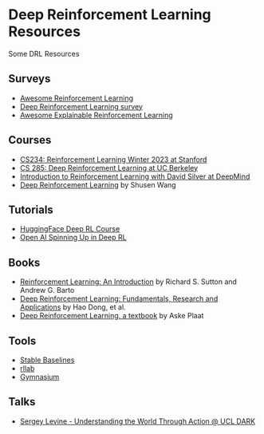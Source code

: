 # Deep Reinforcement Learning Resources
Some DRL Resources

## Surveys
- [Awesome Reinforcement Learning](https://github.com/aikorea/awesome-rl)
- [Deep Reinforcement Learning survey](https://github.com/andrewliao11/Deep-Reinforcement-Learning-Survey)
- [Awesome Explainable Reinforcement Learning](https://github.com/Plankson/awesome-explainable-reinforcement-learning)

## Courses
- [CS234: Reinforcement Learning Winter 2023 at Stanford](https://web.stanford.edu/class/cs234/)
- [CS 285: Deep Reinforcement Learning at UC Berkeley](http://rail.eecs.berkeley.edu/deeprlcourse/)
- [Introduction to Reinforcement Learning with David Silver at DeepMind](https://www.deepmind.com/learning-resources/introduction-to-reinforcement-learning-with-david-silver)
- [Deep Reinforcement Learning](https://github.com/wangshusen/DRL) by Shusen Wang

## Tutorials
- [HuggingFace Deep RL Course](https://huggingface.co/learn/deep-rl-course/unit0/introduction)
- [Open AI Spinning Up in Deep RL](https://spinningup.openai.com/en/latest/user/introduction.html)

## Books
- [Reinforcement Learning: An Introduction](http://incompleteideas.net/book/the-book-2nd.html) by Richard S. Sutton and Andrew G. Barto
- [Deep Reinforcement Learning: Fundamentals, Research and Applications](https://deepreinforcementlearningbook.org/) by Hao Dong, et al.
- [Deep Reinforcement Learning, a textbook](https://arxiv.org/abs/2201.02135) by Aske Plaat

## Tools
- [Stable Baselines](https://stable-baselines.readthedocs.io/en/master/)
- [rllab](https://github.com/rll/rllab)
- [Gymnasium](https://gymnasium.farama.org/)

## Talks
- [Sergey Levine - Understanding the World Through Action @ UCL DARK](https://www.youtube.com/watch?v=yXImQEMS77g)
